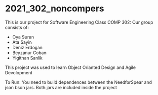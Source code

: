 # 2021_302_noncompers

This is our project for Software Engineering Class COMP 302:
Our group consists of:
- Oya Suran
- Ata Sayin
- Deniz Erdogan
- Beyzanur Coban
- Yigithan Sanlik

This project was used to learn Object Orianted Design and Agile Devolopment

To Run:
You need to build dependences between the NeedforSpear and json bson jars. Both jars are included inside the project